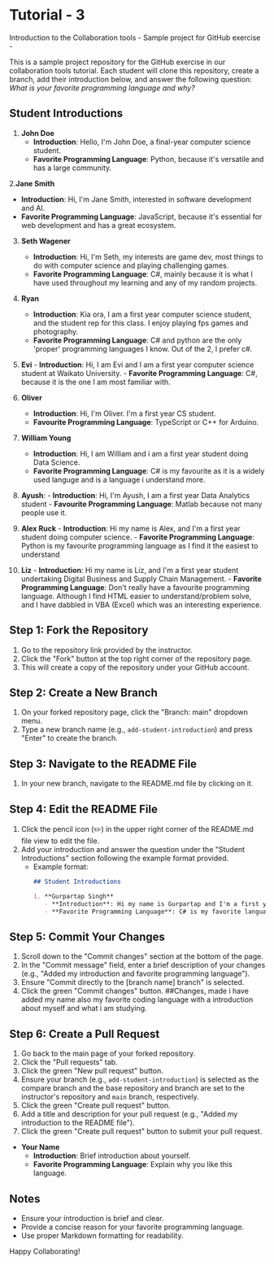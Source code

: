 # Tutorial - 3
Introduction to the Collaboration tools - Sample project for GitHub exercise - 

This is a sample project repository for the GitHub exercise in our collaboration tools tutorial. Each student will clone this repository, create a branch, add their introduction below, and answer the following question: *What is your favorite programming language and why?*

## Student Introductions

1. **John Doe**
   - **Introduction**: Hello, I'm John Doe, a final-year computer science student.
   - **Favorite Programming Language**: Python, because it's versatile and has a large community.

2.**Jane Smith**
   - **Introduction**: Hi, I'm Jane Smith, interested in software development and AI.
   - **Favorite Programming Language**: JavaScript, because it's essential for web development and has a great ecosystem.
     
3. **Seth Wagener**
   - **Introduction**: Hi, I'm Seth, my interests are game dev, most things to do with computer science and playing challenging games.
   - **Favorite Programming Language**: C#, mainly because it is what I have used throughout my learning and any of my random projects.

1. **Ryan**
   - **Introduction**: Kia ora, I am a first year computer science student, and the student rep for this class. I enjoy playing fps games and photography.
   - **Favorite Programming Language**: C# and python are the only 'proper' programming languages I know. Out of the 2, I prefer c#.
     
 1. **Evi**
        - **Introduction**: Hi, I am Evi and I am a first year computer science student at Waikato University.
        - **Favorite Programming Language**: C#, because it is the one I am most familiar with.
5. **Oliver**
	- **Introduction**: Hi, I'm Oliver. I'm a first year CS student.
	- **Favourite Programming Language**: TypeScript or C++ for Arduino.
6. **William Young**
 	- **Introduction**: Hi, I am William and i am a first year student doing Data Science.
   	- **Favorite Programming Language**: C# is my favourite as it is a widely used languge and is a language i understand more.

1. **Ayush**:
          - **Introduction**: Hi, I'm Ayush, I am a first year Data Analytics student
          - **Favourite Programming Language**: Matlab because not many people use it.

7. **Alex Ruck**
        - **Introduction**: Hi my name is Alex, and I'm a first year student doing computer science.
        - **Favorite Programming Language**: Python is my favourite programming language as I find it the easiest to understand

8. **Liz**
        - **Introduction**: Hi my name is Liz, and I'm a first year student undertaking Digital Business and Supply Chain Management.
        - **Favorite Programming Language**: Don't really have a favourite programming language. Although I find HTML easier to understand/problem solve, and I have dabbled in VBA (Excel) which was an interesting experience. 
   
## Step 1: Fork the Repository
1. Go to the repository link provided by the instructor.
2. Click the "Fork" button at the top right corner of the repository page.
3. This will create a copy of the repository under your GitHub account.

## Step 2: Create a New Branch
1. On your forked repository page, click the "Branch: main" dropdown menu.
2. Type a new branch name (e.g., `add-student-introduction`) and press "Enter" to create the branch.

## Step 3: Navigate to the README File
1. In your new branch, navigate to the README.md file by clicking on it.

## Step 4: Edit the README File
1. Click the pencil icon (✏️) in the upper right corner of the README.md file view to edit the file.
2. Add your introduction and answer the question under the "Student Introductions" section following the example format provided.
   - Example format:
     ```markdown
     ## Student Introductions

     1. **Gurpartap Singh**
        - **Introduction**: Hi my name is Gurpartap and I'm a first year student doing computer science.
        - **Favorite Programming Language**: C# is my favorite language to write because it is a widely used and makes more sense to me than others.
     ```

## Step 5: Commit Your Changes
1. Scroll down to the "Commit changes" section at the bottom of the page.
2. In the "Commit message" field, enter a brief description of your changes (e.g., "Added my introduction and favorite programming language").
3. Ensure "Commit directly to the [branch name] branch" is selected.
4. Click the green "Commit changes" button.
	##Changes, made i have added my name also my favorite coding language with a introduction about myself and what i am studying.
## Step 6: Create a Pull Request
1. Go back to the main page of your forked repository.
2. Click the "Pull requests" tab.
3. Click the green "New pull request" button.
4. Ensure your branch (e.g., `add-student-introduction`) is selected as the compare branch and the base repository and branch are set to the instructor's repository and `main` branch, respectively.
5. Click the green "Create pull request" button.
6. Add a title and description for your pull request (e.g., "Added my introduction to the README file").
7. Click the green "Create pull request" button to submit your pull request.

- **Your Name**
  - **Introduction**: Brief introduction about yourself.
  - **Favorite Programming Language**: Explain why you like this language.

## Notes

- Ensure your introduction is brief and clear.
- Provide a concise reason for your favorite programming language.
- Use proper Markdown formatting for readability.

Happy Collaborating!
